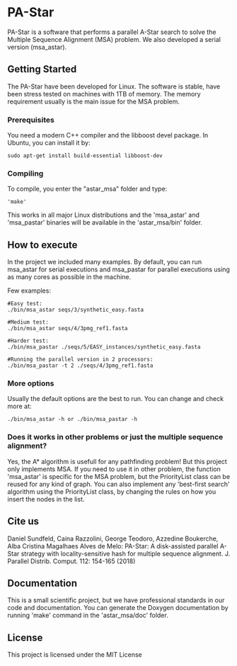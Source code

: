 # PA-Star

PA-Star is a software that performs a parallel A-Star search to solve the Multiple Sequence Alignment (MSA) problem. We also developed a serial version (msa\_astar).

## Getting Started

The PA-Star have been developed for Linux. The software is stable, have been stress tested on machines with 1TB of memory. The memory requirement usually is the main issue for the MSA problem. 

### Prerequisites

You need a modern C++ compiler and the libboost devel package. In Ubuntu, you can install it by:

```
sudo apt-get install build-essential libboost-dev
```

### Compiling

To compile, you enter the "astar\_msa" folder and type:

```
'make'
```

This works in all major Linux distributions and the 'msa\_astar' and 'msa\_pastar' binaries will be available in the 'astar\_msa/bin' folder.  

## How to execute

In the project we included many examples. By default, you can run msa\_astar for serial executions and msa\_pastar for parallel executions using as many cores as possible in the machine.

Few examples:
```
#Easy test:
./bin/msa_astar seqs/3/synthetic_easy.fasta

#Medium test:
./bin/msa_astar seqs/4/3pmg_ref1.fasta

#Harder test:
./bin/msa_pastar ./seqs/5/EASY_instances/synthetic_easy.fasta

#Running the parallel version in 2 processors:
./bin/msa_pastar -t 2 ./seqs/4/3pmg_ref1.fasta
```

### More options

Usually the default options are the best to run. You can change and check more at:

```
./bin/msa_astar -h or ./bin/msa_pastar -h
```

### Does it works in other problems or just the multiple sequence alignment?

Yes, the A\* algorithm is usefull for any pathfinding problem! But this project only implements MSA. If you need to use it in other problem, the function 'msa\_astar' is specific for the MSA problem, but the PriorityList class can be reused for any kind of graph.
You can also implement any 'best-first search' algorithm using the PriorityList class, by changing the rules on how you insert the nodes in the list.

## Cite us
Daniel Sundfeld, Caina Razzolini, George Teodoro, Azzedine Boukerche, Alba Cristina Magalhaes Alves de Melo: PA-Star: A disk-assisted parallel A-Star strategy with locality-sensitive hash for multiple sequence alignment.  J. Parallel Distrib. Comput. 112: 154-165 (2018)

## Documentation
This is a small scientific project, but we have professional
standards in our code and documentation. You can generate
the Doxygen documentation by running 'make' command in the
'astar\_msa/doc' folder.

## License

This project is licensed under the MIT License
